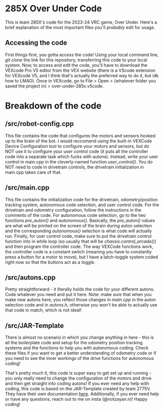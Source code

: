 # 285X Over Under Code

This is team 285X's code for the 2023-24 VRC game, Over Under.
Here's a brief explanation of the most important files you'll *probably* edit for usage.

## Accessing the code

First things first, you gotta access the code! Using your local command line, *git clone* the link for this repository, transferring this code to your local system. Now, to access and edit the code, you'll have to download the VEXcode Pro V5 editor from the VEX website (there is a VScode extension for VEXcode V5, and I think that's actually the preferred way to do it, but idk how to LMAO). Once in VEXcode, go to File > Open > (whatever folder you saved the project in) > over-under-285x.v5code.

# Breakdown of the code

## /src/robot-config.cpp

This file contains the code that configures the motors and sensors hooked up to the brain of the bot. I would reccomend using the built-in VEXCode Device Configuration tool to configure your motors and sensors, but do NOT use it to configure your user control code (it puts all the controller code into a separate task which fucks with autons). Instead, write your user control in main.cpp in the cleverly-named function *user_control()*. You do NOT need to code in drivetrain controls, the drivetrain initialization in main.cpp takes care of that.

## /src/main.cpp

This file contains the initialization code for the drivetrain, odometry/position tracking system, autonomous code selection, and user control code. For the drivetrain and odometry configuration, follow the instructions in the comments of the code. For autonomous code selection, go to the two functions *pre_auton()* and *autonomous()*. Basically, the *pre_auton()* values are what will be printed on the screen of the brain during auton selection and the corresponding *autonomous()* selection is what code will actually run. Finally, for user control code, make sure to put the drivetrain control function into in while loop (so usually that will be *chassis.control_arcade()*) and then program the controller code. The way VEXCode functions work, the controller code is a constant switch (meaning you have to constantly press a button for a motor to move), but I have a latch-toggle system coded right now so that the buttons act as a toggle.

## /src/autons.cpp

Pretty straightforward - it literally holds the code for your different autons. Code whatever you need and put it here. Note: make sure that when you make new autons here, you reflect those changes in *main.cpp* in the auton selection code and in *autons.h*, otherwise you won't be able to actually use that code in match, which is not ideal!

## /src/JAR-Template

There is almost no scenario in which you change anything in here - this is all the boilerplate code and setup for the odometry position tracking systems and the functions to help you with autonomous coding. Check these files if you want to get a better understanding of odometry code or if you need to see the inner workings of the drive functions for autonomous coding!


That's pretty much it, this code is super easy to get set up and running - you only really need to change the configuration of the motors and drive and then get straight into coding autons! If you ever need any help with coding, this code is based on the JAR-Template created by team 2775V. They have their own documentation [here](https://jacksonarearobotics.github.io/JAR-Template/). Additionally, if you ever need help or have any questions, reach out to me on insta (@notzayan.n)! Happy coding!